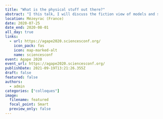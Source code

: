 ```yaml
---
title: "What is the physical stuff out there?"
abstract: "I this talk, I will discuss the fiction view of models and show how it can help us to shed some light on the relationship between theories, models and the world."
location: Mézeyrac (France)
date: 2020-07-25
date_end: 2020-08-01
all_day: true
links:
  - url: https://agape2020.sciencesconf.org/
    icon_pack: fas
    icon: map-marked-alt
    name: sciencesconf
event: Agape 2020
event_url: https://agape2020.sciencesconf.org/
publishDate: 2021-09-19T13:21:26.355Z
draft: false
featured: false
authors:
  - admin
categories: ["colloques"]
image:
  filename: featured
  focal_point: Smart
  preview_only: false
---
```


